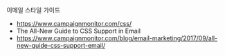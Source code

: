 이메일 스타일 가이드

- https://www.campaignmonitor.com/css/
- The All-New Guide to CSS Support in Email
- https://www.campaignmonitor.com/blog/email-marketing/2017/09/all-new-guide-css-support-email/

